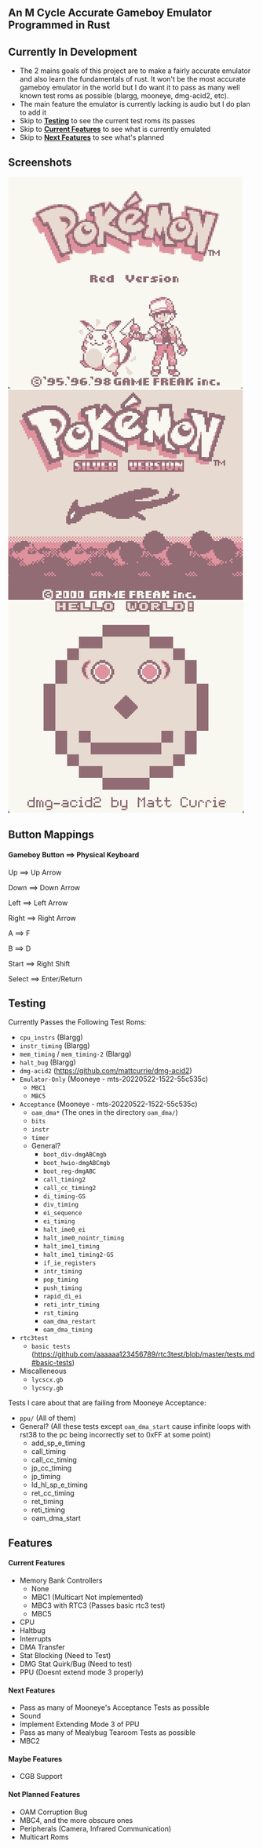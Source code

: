## **An M Cycle Accurate Gameboy Emulator Programmed in Rust**

## Currently In Development
 - The 2 mains goals of this project are to make a fairly accurate emulator and also learn the fundamentals of rust. It won't be the most accurate gameboy emulator in the world but I do want it to pass as many well known test roms as possible (blargg, mooneye, dmg-acid2, etc).
 - The main feature the emulator is currently lacking is audio but I do plan to add it
 - Skip to [**Testing**](Testing) to see the current test roms its passes
 - Skip to [**Current Features**](Current-Features) to see what is currently emulated
 - Skip to [**Next Features**](Next-Features) to see what's planned

## **Screenshots**
![](./screenshots/pokemon-red-screen.jpg)
![](./screenshots/pokemon-silver-screen.jpg)
![](./screenshots/dmg-acid2.jpg)

## **Button Mappings**
#### **Gameboy Button ==> Physical Keyboard**

Up ==> Up Arrow

Down ==> Down Arrow

Left ==> Left Arrow

Right ==> Right Arrow

A ==> F

B ==> D

Start ==> Right Shift

Select ==> Enter/Return

## **Testing**
Currently Passes the Following Test Roms:
 - `cpu_instrs` (Blargg)
 - `instr_timing` (Blargg)
 - `mem_timing` / `mem_timing-2` (Blargg) 
 - `halt_bug` (Blargg)
 - `dmg-acid2` (https://github.com/mattcurrie/dmg-acid2)
 - `Emulator-Only` (Mooneye - mts-20220522-1522-55c535c)
    - `MBC1`
    - `MBC5`
 - `Acceptance` (Mooneye - mts-20220522-1522-55c535c)
    - `oam_dma*` (The ones in the directory `oam_dma/`)
    - `bits`
    - `instr`
    - `timer`
    - General?
         - `boot_div-dmgABCmgb`
         - `boot_hwio-dmgABCmgb`
         - `boot_reg-dmgABC`
         - `call_timing2`
         - `call_cc_timing2`
         - `di_timing-GS`
         - `div_timing`
         - `ei_sequence`
         - `ei_timing`
         - `halt_ime0_ei`
         - `halt_ime0_nointr_timing`
         - `halt_ime1_timing`
         - `halt_ime1_timing2-GS`
         - `if_ie_registers`
         - `intr_timing`
         - `pop_timing`
         - `push_timing`
         - `rapid_di_ei`
         - `reti_intr_timing`
         - `rst_timing`
         - `oam_dma_restart`
         - `oam_dma_timing`
 - `rtc3test`
    - `basic tests` (https://github.com/aaaaaa123456789/rtc3test/blob/master/tests.md#basic-tests)
 - Miscalleneous
    - `lycscx.gb`
    - `lycscy.gb`

Tests I care about that are failing from Mooneye Acceptance:
 - `ppu/` (All of them)
 - General? (All these tests except `oam_dma_start` cause infinite loops with rst38 to the pc being incorrectly set to 0xFF at some point)
   - add_sp_e_timing
   - call_timing
   - call_cc_timing
   - jp_cc_timing
   - jp_timing
   - ld_hl_sp_e_timing
   - ret_cc_timing
   - ret_timing
   - reti_timing
   - oam_dma_start

## **Features**

#### **Current Features**
 - Memory Bank Controllers
   - None
   - MBC1 (Multicart Not implemented)
   - MBC3 with RTC3 (Passes basic rtc3 test)
   - MBC5
 - CPU
 - Haltbug
 - Interrupts
 - DMA Transfer
 - Stat Blocking (Need to Test)
 - DMG Stat Quirk/Bug (Need to test)
 - PPU (Doesnt extend mode 3 properly)

#### **Next Features**
 - Pass as many of Mooneye's Acceptance Tests as possible
 - Sound
 - Implement Extending Mode 3 of PPU
 - Pass as many of Mealybug Tearoom Tests as possible
 - MBC2

#### **Maybe Features**
 - CGB Support

#### **Not Planned Features**
 - OAM Corruption Bug
 - MBC4, and the more obscure ones
 - Peripherals (Camera, Infrared Communication)
 - Multicart Roms